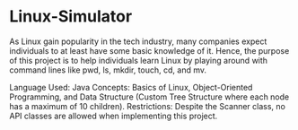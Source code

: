 # Linux-Simulator
As Linux gain popularity in the tech industry, many companies expect individuals to at least have some basic knowledge of it. Hence, the purpose of this project is to help individuals learn Linux by playing around with command lines like pwd, ls, mkdir, touch, cd, and mv.

Language Used: Java
Concepts: Basics of Linux, Object-Oriented Programming, and Data Structure (Custom Tree Structure where each node has a maximum of 10 children).
Restrictions: Despite the Scanner class, no API classes are allowed when implementing this project.
